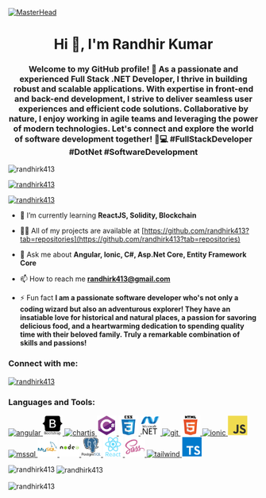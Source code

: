 [![MasterHead](https://media.licdn.com/dms/image/D4D16AQHGgZsWF7YB7g/profile-displaybackgroundimage-shrink_350_1400/0/1686835771204?e=1692230400&v=beta&t=F6IjrSrrafjEfQ60JLd-2JkL1ytrPXy91aWFu58mXeg)]()
<h1 align="center">Hi 👋, I'm Randhir Kumar</h1>
<h3 align="center">Welcome to my GitHub profile! 👋 As a passionate and experienced Full Stack .NET Developer, I thrive in building robust and scalable applications. With expertise in front-end and back-end development, I strive to deliver seamless user experiences and efficient code solutions. Collaborative by nature, I enjoy working in agile teams and leveraging the power of modern technologies. Let's connect and explore the world of software development together! 🚀💻 #FullStackDeveloper #DotNet #SoftwareDevelopment</h3>

<p align="left"> <img src="https://komarev.com/ghpvc/?username=randhirk413&label=Profile%20views&color=0e75b6&style=flat" alt="randhirk413" /> </p>

<p align="left"> <a href="https://github.com/ryo-ma/github-profile-trophy"><img src="https://github-profile-trophy.vercel.app/?username=randhirk413" alt="randhirk413" /></a> </p>

<p align="left"> <a href="https://twitter.com/randhirk413" target="blank"><img src="https://img.shields.io/twitter/follow/randhirk413?logo=twitter&style=for-the-badge" alt="randhirk413" /></a> </p>

- 🌱 I’m currently learning **ReactJS, Solidity, Blockchain**

- 👨‍💻 All of my projects are available at [https://github.com/randhirk413?tab=repositories](https://github.com/randhirk413?tab=repositories)

- 💬 Ask me about **Angular, Ionic, C#, Asp.Net Core, Entity Framework Core**

- 📫 How to reach me **randhirk413@gmail.com**

- ⚡ Fun fact **I am a passionate software developer who's not only a coding wizard but also an adventurous explorer! They have an insatiable love for historical and natural places, a passion for savoring delicious food, and a heartwarming dedication to spending quality time with their beloved family. Truly a remarkable combination of skills and passions!**

<h3 align="left">Connect with me:</h3>
<p align="left">
<a href="https://twitter.com/randhirk413" target="blank"><img align="center" src="https://raw.githubusercontent.com/rahuldkjain/github-profile-readme-generator/master/src/images/icons/Social/twitter.svg" alt="randhirk413" height="30" width="40" /></a>
</p>

<h3 align="left">Languages and Tools:</h3>
<p align="left"> <a href="https://angular.io" target="_blank" rel="noreferrer"> <img src="https://angular.io/assets/images/logos/angular/angular.svg" alt="angular" width="40" height="40"/> </a> <a href="https://getbootstrap.com" target="_blank" rel="noreferrer"> <img src="https://raw.githubusercontent.com/devicons/devicon/master/icons/bootstrap/bootstrap-plain-wordmark.svg" alt="bootstrap" width="40" height="40"/> </a> <a href="https://www.chartjs.org" target="_blank" rel="noreferrer"> <img src="https://www.chartjs.org/media/logo-title.svg" alt="chartjs" width="40" height="40"/> </a> <a href="https://www.w3schools.com/cs/" target="_blank" rel="noreferrer"> <img src="https://raw.githubusercontent.com/devicons/devicon/master/icons/csharp/csharp-original.svg" alt="csharp" width="40" height="40"/> </a> <a href="https://www.w3schools.com/css/" target="_blank" rel="noreferrer"> <img src="https://raw.githubusercontent.com/devicons/devicon/master/icons/css3/css3-original-wordmark.svg" alt="css3" width="40" height="40"/> </a> <a href="https://dotnet.microsoft.com/" target="_blank" rel="noreferrer"> <img src="https://raw.githubusercontent.com/devicons/devicon/master/icons/dot-net/dot-net-original-wordmark.svg" alt="dotnet" width="40" height="40"/> </a> <a href="https://git-scm.com/" target="_blank" rel="noreferrer"> <img src="https://www.vectorlogo.zone/logos/git-scm/git-scm-icon.svg" alt="git" width="40" height="40"/> </a> <a href="https://www.w3.org/html/" target="_blank" rel="noreferrer"> <img src="https://raw.githubusercontent.com/devicons/devicon/master/icons/html5/html5-original-wordmark.svg" alt="html5" width="40" height="40"/> </a> <a href="https://ionicframework.com" target="_blank" rel="noreferrer"> <img src="https://upload.wikimedia.org/wikipedia/commons/d/d1/Ionic_Logo.svg" alt="ionic" width="40" height="40"/> </a> <a href="https://developer.mozilla.org/en-US/docs/Web/JavaScript" target="_blank" rel="noreferrer"> <img src="https://raw.githubusercontent.com/devicons/devicon/master/icons/javascript/javascript-original.svg" alt="javascript" width="40" height="40"/> </a> <a href="https://www.microsoft.com/en-us/sql-server" target="_blank" rel="noreferrer"> <img src="https://www.svgrepo.com/show/303229/microsoft-sql-server-logo.svg" alt="mssql" width="40" height="40"/> </a> <a href="https://www.mysql.com/" target="_blank" rel="noreferrer"> <img src="https://raw.githubusercontent.com/devicons/devicon/master/icons/mysql/mysql-original-wordmark.svg" alt="mysql" width="40" height="40"/> </a> <a href="https://nodejs.org" target="_blank" rel="noreferrer"> <img src="https://raw.githubusercontent.com/devicons/devicon/master/icons/nodejs/nodejs-original-wordmark.svg" alt="nodejs" width="40" height="40"/> </a> <a href="https://www.postgresql.org" target="_blank" rel="noreferrer"> <img src="https://raw.githubusercontent.com/devicons/devicon/master/icons/postgresql/postgresql-original-wordmark.svg" alt="postgresql" width="40" height="40"/> </a> <a href="https://reactjs.org/" target="_blank" rel="noreferrer"> <img src="https://raw.githubusercontent.com/devicons/devicon/master/icons/react/react-original-wordmark.svg" alt="react" width="40" height="40"/> </a> <a href="https://sass-lang.com" target="_blank" rel="noreferrer"> <img src="https://raw.githubusercontent.com/devicons/devicon/master/icons/sass/sass-original.svg" alt="sass" width="40" height="40"/> </a> <a href="https://tailwindcss.com/" target="_blank" rel="noreferrer"> <img src="https://www.vectorlogo.zone/logos/tailwindcss/tailwindcss-icon.svg" alt="tailwind" width="40" height="40"/> </a> <a href="https://www.typescriptlang.org/" target="_blank" rel="noreferrer"> <img src="https://raw.githubusercontent.com/devicons/devicon/master/icons/typescript/typescript-original.svg" alt="typescript" width="40" height="40"/> </a> </p>

<p><img align="left" src="https://github-readme-stats.vercel.app/api/top-langs?username=randhirk413&show_icons=true&locale=en&layout=compact" alt="randhirk413" /></p>

<p>&nbsp;<img align="center" src="https://github-readme-stats.vercel.app/api?username=randhirk413&show_icons=true&locale=en" alt="randhirk413" /></p>

<p><img align="center" src="https://github-readme-streak-stats.herokuapp.com/?user=randhirk413&" alt="randhirk413" /></p>
